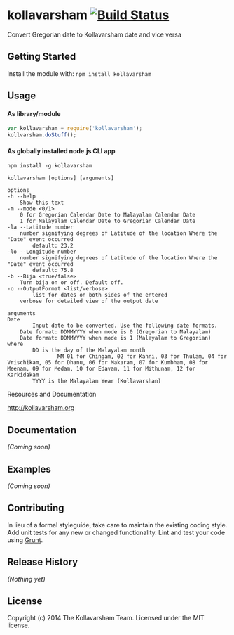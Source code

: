 # kollavarsham [![Build Status](https://secure.travis-ci.org/kollavarsham/kollavarsham-nodejs.png?branch=master)](http://travis-ci.org/kollavarsham/kollavarsham-nodejs)

Convert Gregorian date to Kollavarsham date and vice versa

## Getting Started
Install the module with: `npm install kollavarsham`

## Usage

#### As library/module

```javascript
var kollavarsham = require('kollavarsham');
kollvarsham.doStuff();
```

#### As globally installed node.js CLI app

```plain
npm install -g kollavarsham

kollavarsham [options] [arguments]

options
-h --help 
	Show this text
-m --mode <0/1>
	0 for Gregorian Calendar Date to Malayalam Calendar Date
	1 for Malayalam Calendar Date to Gregorian Calendar Date
-la --Latitude number
	number signifying degrees of Latitude of the location Where the "Date" event occurred
        default: 23.2
-lo --Longitude number
	number signifying degrees of Latitude of the location Where the "Date" event occurred
        default: 75.8
-b --Bija <true/false>
	Turn bija on or off. Default off.
-o --OutputFormat <list/verbose>
        list for dates on both sides of the entered
	verbose for detailed view of the output date

arguments
Date
        Input date to be converted. Use the following date formats. 
	Date format: DDMMYYYY when mode is 0 (Gregorian to Malayalam)
	Date format: DDMMYYYY when mode is 1 (Malayalam to Gregorian) where
		DD is the day of the Malayalam month
                MM 01 for Chingam, 02 for Kanni, 03 for Thulam, 04 for Vrischikam, 05 for Dhanu, 06 for Makaram, 07 for Kumbham, 08 for Meenam, 09 for Medam, 10 for Edavam, 11 for Mithunam, 12 for Karkidakam
		YYYY is the Malayalam Year (Kollavarshan)
```

Resources and Documentation

http://kollavarsham.org

## Documentation
_(Coming soon)_

## Examples
_(Coming soon)_

## Contributing
In lieu of a formal styleguide, take care to maintain the existing coding style. Add unit tests for any new or changed functionality. Lint and test your code using [Grunt](http://gruntjs.com/).

## Release History
_(Nothing yet)_

## License
Copyright (c) 2014 The Kollavarsham Team. Licensed under the MIT license.
